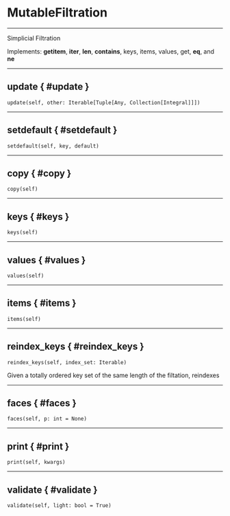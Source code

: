 # MutableFiltration

 --- 

Simplicial Filtration 

Implements: __getitem__, __iter__, __len__, __contains__, keys, items, values, get, __eq__, and __ne__

 --- 

## update { #update }

`update(self, other: Iterable[Tuple[Any, Collection[Integral]]])`

 --- 

## setdefault { #setdefault }

`setdefault(self, key, default)`

 --- 

## copy { #copy }

`copy(self)`

 --- 

## keys { #keys }

`keys(self)`

 --- 

## values { #values }

`values(self)`

 --- 

## items { #items }

`items(self)`

 --- 

## reindex_keys { #reindex_keys }

`reindex_keys(self, index_set: Iterable)`

Given a totally ordered key set of the same length of the filtation, reindexes

 --- 

## faces { #faces }

`faces(self, p: int = None)`

 --- 

## print { #print }

`print(self, kwargs)`

 --- 

## validate { #validate }

`validate(self, light: bool = True)`